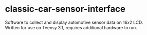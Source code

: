 classic-car-sensor-interface
============================
Software to collect and display automotive sensor data on 16x2 LCD.
Written for use on Teensy 3.1, requires additional hardware to run.
